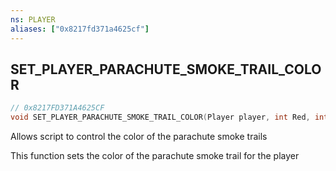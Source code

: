 ```yaml
---
ns: PLAYER
aliases: ["0x8217fd371a4625cf"]
---
```

## SET_PLAYER_PARACHUTE_SMOKE_TRAIL_COLOR

```c
// 0x8217FD371A4625CF
void SET_PLAYER_PARACHUTE_SMOKE_TRAIL_COLOR(Player player, int Red, int Green, int Blue);
```

Allows script to control the color of the parachute smoke trails

This function sets the color of the parachute smoke trail for the player

